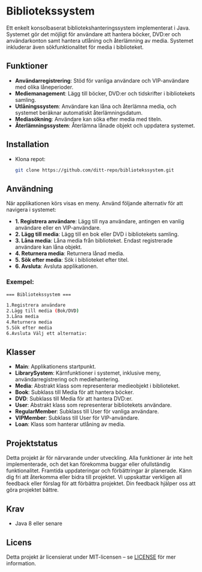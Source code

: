 # Bibliotekssystem

Ett enkelt konsolbaserat bibliotekshanteringssystem implementerat i Java. Systemet gör det möjligt för användare att hantera böcker, DVD:er och användarkonton samt hantera utlåning och återlämning av media. Systemet inkluderar även sökfunktionalitet för media i biblioteket.

## Funktioner
- **Användarregistrering**: Stöd för vanliga användare och VIP-användare med olika låneperioder.
- **Mediemanagement**: Lägg till böcker, DVD:er och tidskrifter i bibliotekets samling.
- **Utlåningssystem**: Användare kan låna och återlämna media, och systemet beräknar automatiskt återlämningsdatum.
- **Mediasökning**: Användare kan söka efter media med titeln.
- **Återlämningssystem**: Återlämna lånade objekt och uppdatera systemet.

## Installation
- Klona repot:
    ```bash
    git clone https://github.com/ditt-repo/bibliotekssystem.git
    ```
## Användning
När applikationen körs visas en meny. Använd följande alternativ för att navigera i systemet:

- **1. Registrera användare**: Lägg till nya användare, antingen en vanlig användare eller en VIP-användare.
- **2. Lägg till media**: Lägg till en bok eller DVD i bibliotekets samling.
- **3. Låna media**: Låna media från biblioteket. Endast registrerade användare kan låna objekt.
- **4. Returnera media**: Returnera lånad media.
- **5. Sök efter media**: Sök i biblioteket efter titel.
- **6. Avsluta**: Avsluta applikationen.

### Exempel:
```bash
=== Bibliotekssystem ===

1.Registrera användare
2.Lägg till media (Bok/DVD)
3.Låna media
4.Returnera media
5.Sök efter media
6.Avsluta Välj ett alternativ:
```
## Klasser

- **Main**: Applikationens startpunkt.
- **LibrarySystem**: Kärnfunktioner i systemet, inklusive meny, användarregistrering och mediehantering.
- **Media**: Abstrakt klass som representerar medieobjekt i biblioteket.
- **Book**: Subklass till Media för att hantera böcker.
- **DVD**: Subklass till Media för att hantera DVD:er.
- **User**: Abstrakt klass som representerar bibliotekets användare.
- **RegularMember**: Subklass till User för vanliga användare.
- **VIPMember**: Subklass till User för VIP-användare.
- **Loan**: Klass som hanterar utlåning av media.

## Projektstatus

Detta projekt är för närvarande under utveckling. Alla funktioner är inte helt implementerade, och det kan förekomma buggar eller ofullständig funktionalitet. Framtida uppdateringar och förbättringar är planerade. Känn dig fri att återkomma eller bidra till projektet.
Vi uppskattar verkligen all feedback eller förslag för att förbättra projektet. Din feedback hjälper oss att göra projektet bättre.

## Krav

- Java 8 eller senare

## Licens

Detta projekt är licensierat under MIT-licensen – se [LICENSE](LICENSE) för mer information.